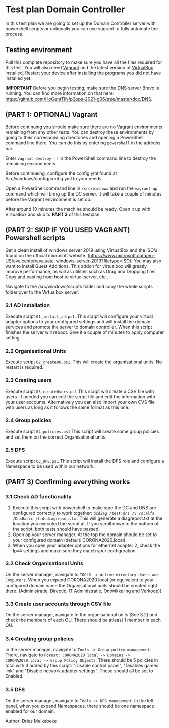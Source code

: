 # Test plan Domain Controller

In this test plan we are going to set up the Domain Controller server with powershell scripts or optionally you can use vagrant to fully automate the process.

## Testing environment

Pull this complete repository to make sure you have all the files required for this test. You will also need [Vagrant](https://www.vagrantup.com/) and the latest version of [VirtualBox](https://www.virtualbox.org/) installed. Restart your device after installing the programs you did not have installed yet.


**IMPORTANT**
Before you begin testing, make sure the DNS server Bravo is running. You can find more information on that here: https://github.com/HoGentTIN/p3ops-2021-g06/tree/master/doc/DNS.

## (PART 1: OPTIONAL) Vagrant

Before continuing you should make sure there are no Vagrant environments remaining from any other tests. You can destroy these environments by going to their corresponding directories and opening a PowerShell command line there. You can do this by entering `powershell` in the address bar.

Enter `vagrant destroy -f` in the PowerShell command line to destroy the remaining environments.

Before continueing, configure the config.yml found at /src/windows/config/config.yml to your needs.

Open a PowerShell command line in `/src/windows` and run the `vagrant up` command which will bring up the DC server. It will take a couple of minutes before the Vagrant environment is set up.

After around 10 minutes the machine should be ready. Open it up with VirtualBox and skip to **PART 3** of this testplan.

## (PART 2: SKIP IF YOU USED VAGRANT) Powershell scripts

Get a clean install of windows server 2019 using VirtualBox and the ISO's found on the official microsoft website. (https://www.microsoft.com/en-US/evalcenter/evaluate-windows-server-2019?filetype=ISO). You may also want to install Guest Additions. This addon for virtualbox will greatly improve performance, as will as utilities such as Drag and Dropping files, Copy and pasting from host to virtual server, etc..

Navigate to the /src/windows/scripts folder and copy the whole scripts folder over to the Virtualbox server.

### 2.1 AD installation
Execute script `01_install_ad.ps1`. This script will configure your virtual adapter options to your configured settings and will install the domain services and promote the server to domain controller. 
When this script finishes the server will reboot. Give it a couple of minutes to apply computer setting.

### 2.2 Organisational Units
Execute script `02_createOU.ps1`. 
This will create the organisational units. No restart is required.

### 2.3 Creating users
Execute script `03_createUsers.ps1`
This script will create a CSV file with users. If needed you can edit the script file and edit the information with your user accounts. Alternatively you can also import your own CVS file with users as long as it follows the same format as this one.

### 2.4 Group policies
Execute script `04_policies.ps1`
This script will create some group policies and set them on the correct Organisational units.

### 2.5 DFS
Execute script `05_DFS.ps1`
This script will install the DFS role and configure a Namespace to be used within our network.


## (PART 3) Confirming everything works

### 3.1 Check AD functionality

1. Execute this script with powershell to make sure the DC and DNS are configured correctly to work together:
`dcdiag /test:dns /v /s:alfa /DnsBasic /f:dcdiagreport.txt`
This will generate a diagreport.txt at the location you executed the script at. If you scroll down to the bottom of the script, both tests should have passed.
2. Open op your server manager. At the top the domain should be set to your configured domain (default: CORONA2020.local).
3. When you open your adapter options for ethernet adapter 2, check the Ipv4 settings and make sure they match your configuration.

### 3.2 Check Organisational Units

On the server manager, navigate to `TOOLS -> Active directory Users and Computers`. When you expand CORONA2020.local (or equivalent to your configured domain name the Organisational units should be created right there. (Administratie, Directie, IT Administratie, Ontwikkeling and Verkoop)).

### 3.3 Create user accounts through CSV file

On the server manager, navigate to the organisational units (See 3.2) and check the members of each OU. There should be atleast 1 member in each OU.

### 3.4 Creating group policies

In the server manager, navigate to `Tools -> Group policy management`. 
There, navigate to `Forest: CORONA2020.local -> Domains -> CORONA2020.local -> Group Policy Objects`. 
There should be 5 policies in total with 3 added by this script: "Disable control panel", "Disables games link" and "Disable network adapter settings". These should all be set to Enabled.

### 3.5 DFS

On the server manager, navigate to `Tools -> DFS management`. In the left panel, when you expand Namespaces, there should be one namespace enabled for our domain.

Author: Dries Melkebeke
